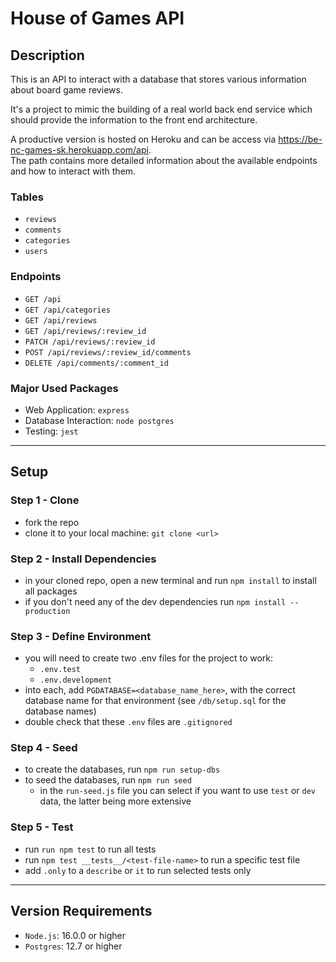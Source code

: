 # House of Games API

## Description

This is an API to interact with a database that stores various information about board game reviews.

It's a project to mimic the building of a real world back end service which should provide the information to the front end architecture.

A productive version is hosted on Heroku and can be access via
https://be-nc-games-sk.herokuapp.com/api. \
The path contains more detailed information about the available endpoints and how to interact with them.

### Tables

- `reviews`
- `comments`
- `categories`
- `users`

### Endpoints

- `GET /api`
- `GET /api/categories`
- `GET /api/reviews`
- `GET /api/reviews/:review_id`
- `PATCH /api/reviews/:review_id`
- `POST /api/reviews/:review_id/comments`
- `DELETE /api/comments/:comment_id`

### Major Used Packages

- Web Application: `express`
- Database Interaction: `node postgres`
- Testing: `jest`

---

## Setup

### Step 1 - Clone

- fork the repo
- clone it to your local machine: `git clone <url>`

### Step 2 - Install Dependencies

- in your cloned repo, open a new terminal and run `npm install` to install all packages
- if you don't need any of the dev dependencies run `npm install --production`

### Step 3 - Define Environment

- you will need to create two .env files for the project to work:
  - `.env.test`
  - `.env.development`
- into each, add `PGDATABASE=<database_name_here>`, with the correct database name for that environment (see `/db/setup.sql` for the database names)
- double check that these `.env` files are `.gitignored`

### Step 4 - Seed

- to create the databases, run `npm run setup-dbs`
- to seed the databases, run `npm run seed `
  - in the `run-seed.js` file you can select if you want to use `test` or `dev` data, the latter being more extensive

### Step 5 - Test

- run `run npm test` to run all tests
- run `npm test __tests__/<test-file-name>` to run a specific test file
- add `.only` to a `describe` or `it` to run selected tests only

---

## Version Requirements

- `Node.js`: 16.0.0 or higher
- `Postgres`: 12.7 or higher
